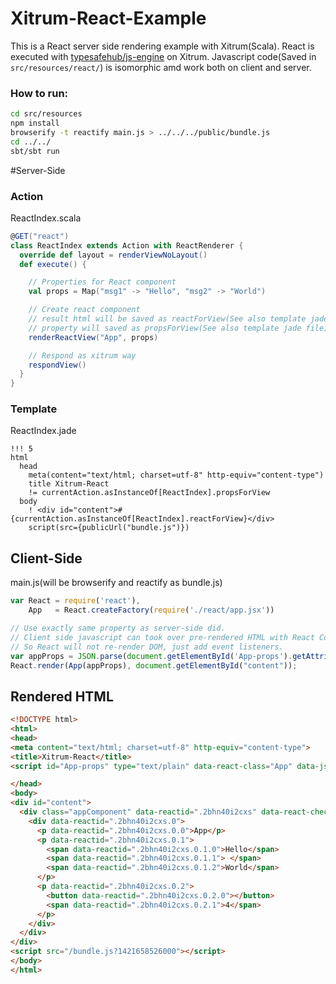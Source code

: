 # Xitrum-React-Example

This is a React server side rendering example with Xitrum(Scala).
React is executed with [typesafehub/js-engine](https://github.com/typesafehub/js-engine) on Xitrum.
Javascript code(Saved in `src/resources/react/`) is isomorphic amd work both on client and server.


### How to run:

```sh
cd src/resources
npm install
browserify -t reactify main.js > ../../../public/bundle.js
cd ../../
sbt/sbt run
```


#Server-Side

### Action

ReactIndex.scala

```scala
@GET("react")
class ReactIndex extends Action with ReactRenderer {
  override def layout = renderViewNoLayout()
  def execute() {

    // Properties for React component
    val props = Map("msg1" -> "Hello", "msg2" -> "World")

    // Create react component
    // result html will be saved as reactForView(See also template jade file)
    // property will saved as propsForView(See also template jade file)
    renderReactView("App", props)

    // Respond as xitrum way
    respondView()
  }
}
```

### Template

ReactIndex.jade

```jade
!!! 5
html
  head
    meta(content="text/html; charset=utf-8" http-equiv="content-type")
    title Xitrum-React
    != currentAction.asInstanceOf[ReactIndex].propsForView
  body
    ! <div id="content">#{currentAction.asInstanceOf[ReactIndex].reactForView}</div>
    script(src={publicUrl("bundle.js")})
```


## Client-Side

main.js(will be browserify and reactify as bundle.js)

```javascript
var React = require('react'),
    App   = React.createFactory(require('./react/app.jsx'))

// Use exactly same property as server-side did.
// Client side javascript can took over pre-rendered HTML with React Component.
// So React will not re-render DOM, just add event listeners.
var appProps = JSON.parse(document.getElementById('App-props').getAttribute('data-json'));
React.render(App(appProps), document.getElementById("content"));
```


## Rendered HTML
```html
<!DOCTYPE html>
<html>
<head>
<meta content="text/html; charset=utf-8" http-equiv="content-type">
<title>Xitrum-React</title>
<script id="App-props" type="text/plain" data-react-class="App" data-json="{&quot;msg1&quot;:&quot;Hello&quot;,&quot;msg2&quot;:&quot;World&quot;}"></script>

</head>
<body>
<div id="content">
  <div class="appComponent" data-reactid=".2bhn40i2cxs" data-react-checksum="67606183">
    <div data-reactid=".2bhn40i2cxs.0">
      <p data-reactid=".2bhn40i2cxs.0.0">App</p>
      <p data-reactid=".2bhn40i2cxs.0.1">
        <span data-reactid=".2bhn40i2cxs.0.1.0">Hello</span>
        <span data-reactid=".2bhn40i2cxs.0.1.1"> </span>
        <span data-reactid=".2bhn40i2cxs.0.1.2">World</span>
      </p>
      <p data-reactid=".2bhn40i2cxs.0.2">
        <button data-reactid=".2bhn40i2cxs.0.2.0"></button>
        <span data-reactid=".2bhn40i2cxs.0.2.1">4</span>
      </p>
    </div>
  </div>
</div>
<script src="/bundle.js?1421658526000"></script>
</body>
</html>
```
